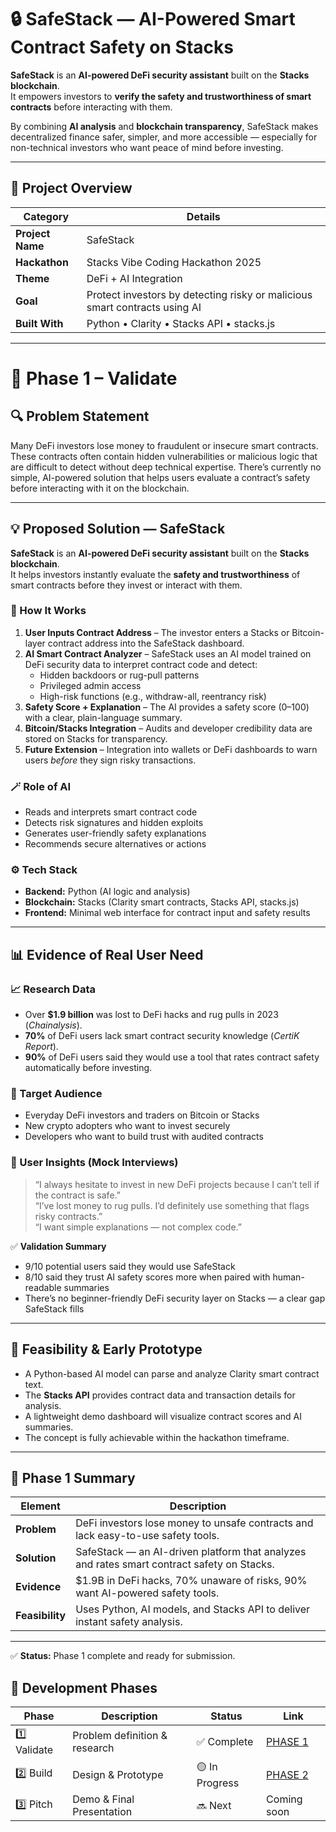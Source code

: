 # 🔒 SafeStack — AI-Powered Smart Contract Safety on Stacks

**SafeStack** is an **AI-powered DeFi security assistant** built on the **Stacks blockchain**.  
It empowers investors to **verify the safety and trustworthiness of smart contracts** before interacting with them.  

By combining **AI analysis** and **blockchain transparency**, SafeStack makes decentralized finance safer, simpler, and more accessible — especially for non-technical investors who want peace of mind before investing.

---

## 🚀 Project Overview

| Category | Details |
|-----------|----------|
| **Project Name** | SafeStack |
| **Hackathon** | Stacks Vibe Coding Hackathon 2025 |
| **Theme** | DeFi + AI Integration |
| **Goal** | Protect investors by detecting risky or malicious smart contracts using AI |
| **Built With** | Python • Clarity • Stacks API • stacks.js |

---

# 🧩 Phase 1 – Validate

## 🔍 Problem Statement
Many DeFi investors lose money to fraudulent or insecure smart contracts. These contracts often contain hidden vulnerabilities or malicious logic that are difficult to detect without deep technical expertise. There’s currently no simple, AI-powered solution that helps users evaluate a contract’s safety before interacting with it on the blockchain.

---

## 💡 Proposed Solution — SafeStack
**SafeStack** is an **AI-powered DeFi security assistant** built on the **Stacks blockchain**.  
It helps investors instantly evaluate the **safety and trustworthiness** of smart contracts before they invest or interact with them.

### 🧠 How It Works
1. **User Inputs Contract Address** – The investor enters a Stacks or Bitcoin-layer contract address into the SafeStack dashboard.  
2. **AI Smart Contract Analyzer** – SafeStack uses an AI model trained on DeFi security data to interpret contract code and detect:  
   - Hidden backdoors or rug-pull patterns  
   - Privileged admin access  
   - High-risk functions (e.g., withdraw-all, reentrancy risk)  
3. **Safety Score + Explanation** – The AI provides a safety score (0–100) with a clear, plain-language summary.  
4. **Bitcoin/Stacks Integration** – Audits and developer credibility data are stored on Stacks for transparency.  
5. **Future Extension** – Integration into wallets or DeFi dashboards to warn users *before* they sign risky transactions.

### 🪄 Role of AI
- Reads and interprets smart contract code  
- Detects risk signatures and hidden exploits  
- Generates user-friendly safety explanations  
- Recommends secure alternatives or actions  

### ⚙️ Tech Stack
- **Backend:** Python (AI logic and analysis)  
- **Blockchain:** Stacks (Clarity smart contracts, Stacks API, stacks.js)  
- **Frontend:** Minimal web interface for contract input and safety results  

---

## 📊 Evidence of Real User Need

### 📈 Research Data
- Over **$1.9 billion** was lost to DeFi hacks and rug pulls in 2023 (*Chainalysis*).  
- **70%** of DeFi users lack smart contract security knowledge (*CertiK Report*).  
- **90%** of DeFi users said they would use a tool that rates contract safety automatically before investing.  

### 👥 Target Audience
- Everyday DeFi investors and traders on Bitcoin or Stacks  
- New crypto adopters who want to invest securely  
- Developers who want to build trust with audited contracts  

### 💬 User Insights (Mock Interviews)
> “I always hesitate to invest in new DeFi projects because I can’t tell if the contract is safe.”  
> “I’ve lost money to rug pulls. I’d definitely use something that flags risky contracts.”  
> “I want simple explanations — not complex code.”

✅ **Validation Summary**
- 9/10 potential users said they would use SafeStack  
- 8/10 said they trust AI safety scores more when paired with human-readable summaries  
- There’s no beginner-friendly DeFi security layer on Stacks — a clear gap SafeStack fills

---

## 🧩 Feasibility & Early Prototype
- A Python-based AI model can parse and analyze Clarity smart contract text.  
- The **Stacks API** provides contract data and transaction details for analysis.  
- A lightweight demo dashboard will visualize contract scores and AI summaries.  
- The concept is fully achievable within the hackathon timeframe.

---

## 🚀 Phase 1 Summary

| Element | Description |
|----------|--------------|
| **Problem** | DeFi investors lose money to unsafe contracts and lack easy-to-use safety tools. |
| **Solution** | SafeStack — an AI-driven platform that analyzes and rates smart contract safety on Stacks. |
| **Evidence** | $1.9B in DeFi hacks, 70% unaware of risks, 90% want AI-powered safety tools. |
| **Feasibility** | Uses Python, AI models, and Stacks API to deliver instant safety analysis. |

---

✅ **Status:** Phase 1 complete and ready for submission.


## 🧱 Development Phases

| Phase | Description | Status | Link |
|-------|--------------|--------|------|
| 1️⃣ Validate | Problem definition & research | ✅ Complete | [PHASE 1](./docs/PHASE_1_VALIDATE.md) |
| 2️⃣ Build | Design & Prototype | 🟡 In Progress | [PHASE 2](./docs/PHASE_2_BUILD.md) |
| 3️⃣ Pitch | Demo & Final Presentation | 🔜 Next | Coming soon |

